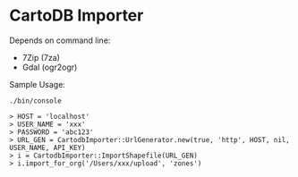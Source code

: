 CartoDB Importer
===

Depends on command line:

* 7Zip (7za)
* Gdal (ogr2ogr)

Sample Usage:

`./bin/console`

```
> HOST = 'localhost'
> USER_NAME = 'xxx'
> PASSWORD = 'abc123'
> URL_GEN = CartodbImporter::UrlGenerator.new(true, 'http', HOST, nil, USER_NAME, API_KEY)
> i = CartodbImporter::ImportShapefile(URL_GEN)
> i.import_for_org('/Users/xxx/upload', 'zones')
```
 
 